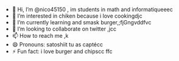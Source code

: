 - 👋 Hi, I’m @nico45150 , im students in math and informatiqueeec
- 👀 I’m interested in chiken because i love cookingdjc
- 🌱 I’m currently learning and smask burger,;fjGngvddfvc
- 💞️ I’m looking to collaborate on twitter ,jcc
- 📫 How to reach me ,k
- 😄 Pronouns: satoshiit tu as captécc
- ⚡ Fun fact: i love burger and chipscc
ffc
<!---
nico45150/nico45150 is a ✨ special ✨ repository because its `README.md` (this file) appears on your GitHub profile.
You can click the Preview link to take a look at your changes.
--->
